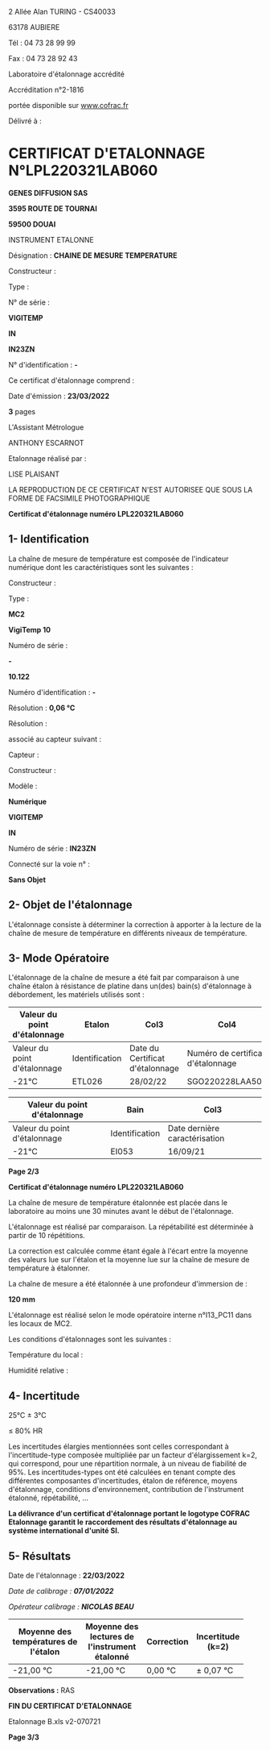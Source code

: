 2 Allée Alan TURING - CS40033

63178 AUBIERE

Tél : 04 73 28 99 99

Fax : 04 73 28 92 43


Laboratoire d'étalonnage accrédité

Accréditation n°2-1816

portée disponible sur www.cofrac.fr


Délivré à :

# **CERTIFICAT D'ETALONNAGE** **N°LPL220321LAB060**

**GENES DIFFUSION SAS**

**3595 ROUTE DE TOURNAI**

**59500  DOUAI**


INSTRUMENT ETALONNE

Désignation : **CHAINE DE MESURE TEMPERATURE**


Constructeur :

Type :

N° de série :


**VIGITEMP**

**IN**

**IN23ZN**


N° d'identification : **-**

Ce certificat d'étalonnage comprend :


Date d'émission : **23/03/2022**

**3** pages

L'Assistant Métrologue

ANTHONY ESCARNOT


Etalonnage réalisé par :


LISE PLAISANT


LA REPRODUCTION DE CE CERTIFICAT N'EST AUTORISEE QUE SOUS LA FORME DE FACSIMILE PHOTOGRAPHIQUE

**Certificat d'étalonnage numéro LPL220321LAB060**
## **1- Identification**

La chaîne de mesure de température est composée de l'indicateur numérique dont les caractéristiques
sont les suivantes :


Constructeur :

Type :


**MC2**

**VigiTemp 10**


Numéro de série :

**-**


**10.122**


Numéro d'identification : **-**

Résolution : **0,06 °C**


Résolution :


associé au capteur suivant :

Capteur :

Constructeur :

Modèle :


**Numérique**

**VIGITEMP**

**IN**


Numéro de série : **IN23ZN**


Connecté sur la voie n° :


**Sans Objet**

## **2- Objet de l'étalonnage**

L'étalonnage consiste à déterminer la correction à apporter à la lecture de la chaîne de mesure de
température en différents niveaux de température.
## **3- Mode Opératoire**

L'étalonnage de la chaîne de mesure a été fait par comparaison à une chaîne étalon à résistance de
platine dans un(des) bain(s) d'étalonnage à débordement, les matériels utilisés sont :


|Valeur du point d'étalonnage|Etalon|Col3|Col4|
|---|---|---|---|
|Valeur du point d'étalonnage|Identification|Date du<br>Certificat<br>d'étalonnage|Numéro de certificat d'étalonnage|
|-21°C|ETL026|28/02/22|SGO220228LAA501|


|Valeur du point d'étalonnage|Bain|Col3|
|---|---|---|
|Valeur du point d'étalonnage|Identification|Date dernière caractérisation|
|-21°C|EI053|16/09/21|


**Page 2/3**



**Certificat d'étalonnage numéro LPL220321LAB060**

La chaîne de mesure de température étalonnée est placée dans le laboratoire au moins une 30 minutes
avant le début de l'étalonnage.

L'étalonnage est réalisé par comparaison. La répétabilité est déterminée à partir de 10 répétitions.

La correction est calculée comme étant égale à l'écart entre la moyenne des valeurs lue sur l'étalon et la
moyenne lue sur la chaîne de mesure de température à étalonner.


La chaîne de mesure a été étalonnée à une profondeur d'immersion de :


**120 mm**


L'étalonnage est réalisé selon le mode opératoire interne n°I13_PC11 dans les locaux de MC2.

Les conditions d'étalonnages sont les suivantes :


Température du local :

Humidité relative :
## **4- Incertitude**


25°C ± 3°C

≤ 80% HR


Les incertitudes élargies mentionnées sont celles correspondant à l'incertitude-type composée multipliée
par un facteur d'élargissement k=2, qui correspond, pour une répartition normale, à un niveau de fiabilité
de 95%. Les incertitudes-types ont été calculées en tenant compte des différentes composantes
d'incertitudes, étalon de référence, moyens d'étalonnage, conditions d'environnement, contribution de
l'instrument étalonné, répétabilité, ...

**La délivrance d'un certificat d'étalonnage portant le logotype COFRAC Etalonnage garantit le**
**raccordement des résultats d'étalonnage au système international d'unité SI.**
## **5- Résultats**


Date de l'étalonnage : **22/03/2022**

_Date de calibrage :_ _**07/01/2022**_


_Opérateur calibrage :_ _**NICOLAS BEAU**_





|Moyenne des<br>températures de<br>l'étalon|Moyenne des<br>lectures de<br>l'instrument<br>étalonné|Correction|Incertitude<br>(k=2)|
|---|---|---|---|
|-21,00 °C|-21,00 °C|0,00 °C|± 0,07 °C|


**Observations :** RAS

**FIN DU CERTIFICAT D'ETALONNAGE**

Etalonnage B.xls v2-070721


**Page 3/3**

